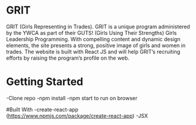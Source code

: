 # GRIT
GRIT (Girls Representing in Trades). GRIT is a unique program administered by the YWCA as part of their GUTS!  (Girls Using Their Strengths) Girls Leadership Programming. With compelling content and dynamic design elements, the site presents a strong, positive image of girls and women in trades. The website is built with React JS and will help GRIT’s recruiting efforts by raising the program’s profile on the web.

# Getting Started
-Clone repo 
-npm install
-npm start to run on browser

#Built With
-create-react-app  
(https://www.npmjs.com/package/create-react-app) 
-JSX


